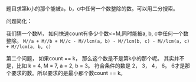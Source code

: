 题目求第k小的那个能被a，b，c中任何一个数整除的数。可以用二分搜索。 

问题简化：

我们猜一个数M， 如何快速count有多少个数<=M,同时能被a, b, c中任何一个数整除。 
```M//a + M//b + M//c - M//lcm(a, b) - M//lcm(b, c) - M//lcm(a, c) + M//lcm(a, b, c)```

第二个问题， 如果count == k， 那么这个数是不是第k小的那个呢。 其实并不是，比如 k = 4, M = 7, a = 2, b = 3。 
符合条件的数是 2， 3， 4， 6。 6才是那个要求的数。所以要求的是最小那个数count == k。 
